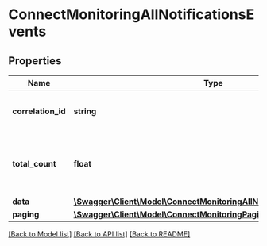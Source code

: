 # ConnectMonitoringAllNotificationsEvents

## Properties
Name | Type | Description | Notes
------------ | ------------- | ------------- | -------------
**correlation_id** | **string** | A unique ID assigned to this request. | [optional] 
**total_count** | **float** | The total number of events returned for the given company. | [optional] 
**data** | [**\Swagger\Client\Model\ConnectMonitoringAllNotificationsEventsData[]**](ConnectMonitoringAllNotificationsEventsData.md) |  | [optional] 
**paging** | [**\Swagger\Client\Model\ConnectMonitoringPaging**](ConnectMonitoringPaging.md) |  | [optional] 

[[Back to Model list]](../../README.md#documentation-for-models) [[Back to API list]](../../README.md#documentation-for-api-endpoints) [[Back to README]](../../README.md)

